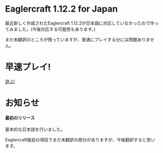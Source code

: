 ﻿# Eaglercraft 1.12.2 for Japan

最近新しく作成されたEaglercraft 1.12.2が日本語に対応していなかったので作ってみました。(今後対応する可能性もあります。)

まだ未翻訳のところが残っていますが、普通にプレイする分には問題ありません。

# 早速プレイ!

[遊ぶ!](https://magurock.github.io/Eaglercraft-1.12.2-for-Japan/u1/)

# お知らせ

#### 最初のリリース

基本的な日本語を行いました。

Eaglercraft独自の項目でまだ未翻訳の部分がありますが、今後翻訳すると思います。